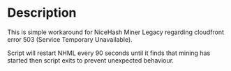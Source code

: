 Description
===========

This is simple workaround for NiceHash Miner Legacy regarding cloudfront error 503 (Service Temporary Unavailable).

Script will restart NHML every 90 seconds until it finds that mining has started then script exits to prevent unexpected behaviour.
